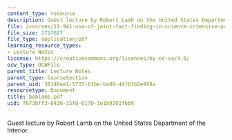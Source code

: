 ```yaml
---
content_type: resource
description: Guest lecture by Robert Lamb on the United States Department of the Interior.
file: /courses/11-941-use-of-joint-fact-finding-in-science-intensive-policy-disputes-part-i-fall-2003/f673bff3043615f861701e1b9281f6b9_boblamb.pdf
file_size: 1737027
file_type: application/pdf
learning_resource_types:
- Lecture Notes
license: https://creativecommons.org/licenses/by-nc-sa/4.0/
ocw_type: OCWFile
parent_title: Lecture Notes
parent_type: CourseSection
parent_uid: 36146ee1-5737-b1be-ba80-44fb1b2e958a
resourcetype: Document
title: boblamb.pdf
uid: f673bff3-0436-15f8-6170-1e1b9281f6b9
---
```

Guest lecture by Robert Lamb on the United States Department of the Interior.